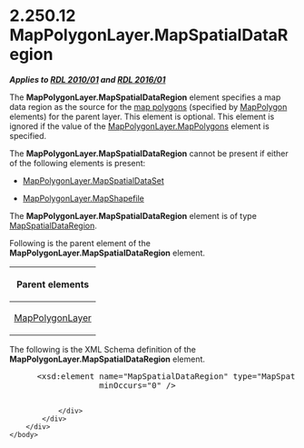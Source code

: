 <html dir="LTR" xmlns:mshelp="http://msdn.microsoft.com/mshelp" xmlns:ddue="http://ddue.schemas.microsoft.com/authoring/2003/5" xmlns:xlink="http://www.w3.org/1999/xlink" xmlns:tool="http://www.microsoft.com/tooltip">
    <head>
        <meta http-equiv="Content-Type" content="text/html; CHARSET=utf-8"></meta>
        <meta name="save" content="history"></meta>
        <title>2.250.12 MapPolygonLayer.MapSpatialDataRegion</title>
        <xml>
            <mshelp:toctitle title="2.250.12 MapPolygonLayer.MapSpatialDataRegion"></mshelp:toctitle>
            <mshelp:rltitle title="[MS-RDL]: MapPolygonLayer.MapSpatialDataRegion"></mshelp:rltitle>
            <mshelp:keyword index="A" term="9f95fa60-b272-456d-b16e-572590764d13"></mshelp:keyword>
            <mshelp:attr name="DCSext.ContentType" value="open specification"></mshelp:attr>
            <mshelp:attr name="AssetID" value="9f95fa60-b272-456d-b16e-572590764d13"></mshelp:attr>
            <mshelp:attr name="TopicType" value="kbRef"></mshelp:attr>
            <mshelp:attr name="DCSext.Title" value="[MS-RDL]: MapPolygonLayer.MapSpatialDataRegion" />
        </xml>
    </head>
    <body>
        <div id="header">
            <h1 class="heading">2.250.12 MapPolygonLayer.MapSpatialDataRegion</h1>
        </div>
        <div id="mainSection">
            <div id="mainBody">
                <div id="allHistory" class="saveHistory"></div>
                <div id="sectionSection0" class="section" name="collapseableSection">
                    

<p><b><i>Applies to </i></b><a href="3428e690-a348-4ec7-8a6a-8efb42d2cdee.htm"><b><i>RDL 2010/01</i></b></a><b><i>
and </i></b><a href="52ce3983-2bfc-4e72-9359-42aaf5fe4509.htm"><b><i>RDL 2016/01</i></b></a></p>

<p>The <b>MapPolygonLayer.MapSpatialDataRegion</b> element
specifies a map data region as the source for the <a href="b2482b3f-74ab-4ca8-a9e5-c07955011743.htm#gt_f553c04a-6cfa-4612-8395-c4f3af4a50ac">map polygons</a> (specified by <a href="3ee27e43-26a2-4f27-9a31-d97e374d8633.htm">MapPolygon</a> elements) for
the parent layer. This element is optional. This element is ignored if the
value of the <a href="0457423c-549f-42ad-aa4e-24d1cae59a71.htm">MapPolygonLayer.MapPolygons</a>
element is specified. </p>

<p>The <b>MapPolygonLayer.MapSpatialDataRegion</b> cannot be
present if either of the following elements is present:</p>

<ul><li><p><span><span> 
</span></span><a href="f9eae5c1-4d5e-428e-9dd7-71f3caf5534d.htm">MapPolygonLayer.MapSpatialDataSet</a></p>

</li><li><p><span><span> 
</span></span><a href="30bb682a-8253-420b-9e8d-0017b6b847ef.htm">MapPolygonLayer.MapShapefile</a></p>

</li></ul><p>The <b>MapPolygonLayer.MapSpatialDataRegion</b> element is
of type <a href="f08ac674-907a-4174-8b84-cee9892a3ee5.htm">MapSpatialDataRegion</a>.</p>

<p>Following is the parent element of the <b>MapPolygonLayer.MapSpatialDataRegion</b>
element.</p>

<table>
 <thead>
  <tr>
   <th>
   <p>Parent elements</p>
   </th>
  </tr>
 </thead>
 <tr>
  <td>
  <p><a href="f54fa273-d9b2-4e49-a896-6001bcda016b.htm">MapPolygonLayer</a></p>
  </td>
 </tr>
</table>

<p>The following is the XML Schema definition of the <b>MapPolygonLayer.MapSpatialDataRegion</b>
element.           </p>

<dl>
<dd>
<div><pre> &lt;xsd:element name=&quot;MapSpatialDataRegion&quot; type=&quot;MapSpatialDataRegionType&quot; 
              minOccurs=&quot;0&quot; /&gt;
  
</pre></div>
</dd></dl>


                </div>
            </div>
        </div>
    </body>
</html>